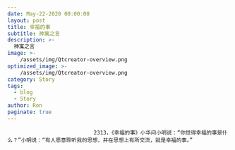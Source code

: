 ```yaml
---
date: May-22-2020 00:00:00
layout: post
title: 幸福的事
subtitle: 神寓之言
description: >-
  神寓之言
image: >-
    /assets/img/Qtcreator-overview.png
optimized_image: >-
    /assets/img/Qtcreator-overview.png
category: Story
tags:
  - blog
  - Story
author: Ron
paginate: true
---
```


							　　2313，《幸福的事》小华问小明说：“你觉得幸福的事是什么？”小明说：“有人愿意聆听我的思想，并在思想上有所交流，就是幸福的事。”
							
							
						